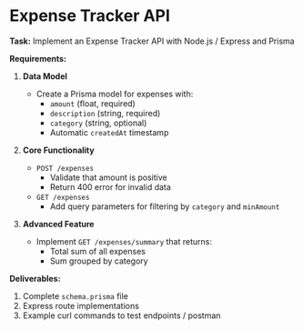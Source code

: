 # Expense Tracker API

**Task:** Implement an Expense Tracker API with Node.js / Express and Prisma

**Requirements:**

1. **Data Model**

    - Create a Prisma model for expenses with:
        - `amount` (float, required)
        - `description` (string, required)
        - `category` (string, optional)
        - Automatic `createdAt` timestamp
2. **Core Functionality**

    - `POST /expenses`
        - Validate that amount is positive
        - Return 400 error for invalid data
    - `GET /expenses`
        - Add query parameters for filtering by `category` and `minAmount`
3. **Advanced Feature**

    - Implement `GET /expenses/summary` that returns:
        - Total sum of all expenses
        - Sum grouped by category

**Deliverables:**

1. Complete `schema.prisma` file
2. Express route implementations
3. Example curl commands to test endpoints / postman
